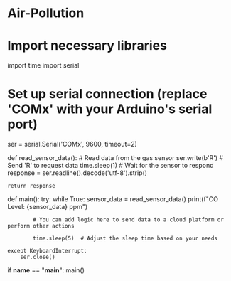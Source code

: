 # Air-Pollution
# Import necessary libraries
import time
import serial

# Set up serial connection (replace 'COMx' with your Arduino's serial port)
ser = serial.Serial('COMx', 9600, timeout=2)

def read_sensor_data():
    # Read data from the gas sensor
    ser.write(b'R')  # Send 'R' to request data
    time.sleep(1)    # Wait for the sensor to respond
    response = ser.readline().decode('utf-8').strip()

    return response

def main():
    try:
        while True:
            sensor_data = read_sensor_data()
            print(f"CO Level: {sensor_data} ppm")

            # You can add logic here to send data to a cloud platform or perform other actions

            time.sleep(5)  # Adjust the sleep time based on your needs

    except KeyboardInterrupt:
        ser.close()

if __name__ == "__main__":
    main()
